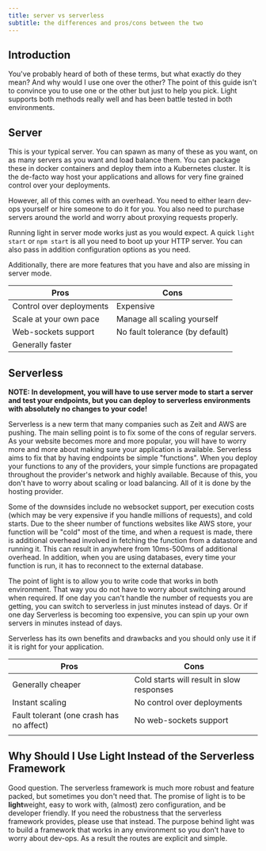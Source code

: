 ```yaml
---
title: server vs serverless
subtitle: the differences and pros/cons between the two
---
```


## Introduction

You've probably heard of both of these terms, but what exactly do they mean? And why would I use one over the other? The point of this guide isn't to convince you to use one or the other but just to help you pick. Light supports both methods really well and has been battle tested in both environments.

## Server

This is your typical server. You can spawn as many of these as you want, on as many servers as you want and load balance them. You can package these in docker containers and deploy them into a Kubernetes cluster. It is the de-facto way host your applications and allows for very fine grained control over your deployments.

However, all of this comes with an overhead. You need to either learn dev-ops yourself or hire someone to do it for you. You also need to purchase servers around the world and worry about proxying requests properly.

Running light in server mode works just as you would expect. A quick `light start` or `npm start` is all you need to boot up your HTTP server. You can also pass in addition configuration options as you need.

Additionally, there are more features that you have and also are missing in server mode.

| Pros                     | Cons                            |
|--------------------------|---------------------------------|
| Control over deployments | Expensive                       |
| Scale at your own pace   | Manage all scaling yourself     |
| Web-sockets support      | No fault tolerance (by default) |
| Generally faster         |                                 |

## Serverless

**NOTE: In development, you will have to use server mode to start a server and test your endpoints, but you can deploy to serverless environments with absolutely no changes to your code!**

Serverless is a new term that many companies such as Zeit and AWS are pushing. The main selling point is to fix some of the cons of regular servers. As your website becomes more and more popular, you will have to worry more and more about making sure your application is available. Serverless aims to fix that by having endpoints be simple "functions". When you deploy your functions to any of the providers, your simple functions are propagated throughout the provider's network and highly available. Because of this, you don't have to worry about scaling or load balancing. All of it is done by the hosting provider.

Some of the downsides include no websocket support, per execution costs (which may be very expensive if you handle millions of requests), and cold starts. Due to the sheer number of functions websites like AWS store, your function will be "cold" most of the time, and when a request is made, there is additional overhead involved in fetching the function from a datastore and running it. This can result in anywhere from 10ms-500ms of additional overhead. In addition, when you are using databases, every time your function is run, it has to reconnect to the external database.

The point of light is to allow you to write code that works in both environment. That way you do not have to worry about switching around when required. If one day you can't handle the number of requests you are getting, you can switch to serverless in just minutes instead of days. Or if one day Serverless is becoming too expensive, you can spin up your own servers in minutes instead of days.

Serverless has its own benefits and drawbacks and you should only use it if it is right for your application.

| Pros                                     | Cons                                      |
|------------------------------------------|-------------------------------------------|
| Generally cheaper                        | Cold starts will result in slow responses |
| Instant scaling                          | No control over deployments               |
| Fault tolerant (one crash has no affect) | No web-sockets support                    |
|                                          |                                           |

## Why Should I Use Light Instead of the Serverless Framework

Good question. The serverless framework is much more robust and feature packed, but sometimes you don't need that. The promise of light is to be **light**weight, easy to work with, (almost) zero configuration, and be developer friendly. If you need the robustness that the serverless framework provides, please use that instead. The purpose behind light was to build a framework that works in any environment so you don't have to worry about dev-ops. As a result the routes are explicit and simple.
